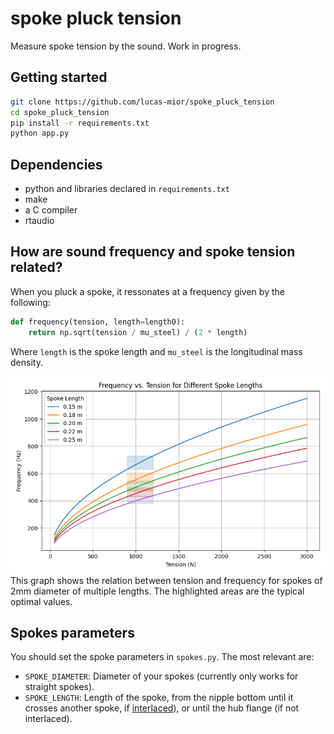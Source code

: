 # spoke pluck tension
Measure spoke tension by the sound. Work in progress.

## Getting started
```sh
git clone https://github.com/lucas-mior/spoke_pluck_tension
cd spoke_pluck_tension
pip install -r requirements.txt
python app.py
```

## Dependencies
- python and libraries declared in `requirements.txt`
- make
- a C compiler
- rtaudio

## How are sound frequency and spoke tension related?
When you pluck a spoke, it ressonates at a frequency given by
the following:

```python
def frequency(tension, length=length0):
    return np.sqrt(tension / mu_steel) / (2 * length)
```
Where `length` is the spoke length and `mu_steel` is the longitudinal mass
density.

![Frequency x Tension](spoke_tension_frequency.png)
This graph shows the relation between tension and frequency for spokes of 2mm
diameter of multiple lengths. The highlighted areas are the typical optimal
values.

## Spokes parameters
You should set the spoke parameters in `spokes.py`. The most relevant are:
- `SPOKE_DIAMETER`: Diameter of your spokes (currently only works for straight
  spokes).
- `SPOKE_LENGTH`: Length of the spoke, from the nipple bottom until it crosses
   another spoke, if [interlaced](https://www.youtube.com/watch?v=-fX5mAOzJVU&pp=ugMICgJwdBABGAHKBRBzcG9rZXMgaW50ZXJsYWNl)),
   or until the hub flange (if not interlaced).
